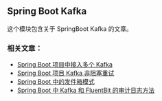 ## Spring Boot Kafka
这个模块包含关于 SpringBoot Kafka 的文章。

### 相关文章：
- [Spring Boot 项目中接入多个 Kafka]()
- [Spring Boot 项目 Kafka 非阻塞重试]()
- [Spring Boot 中的发件箱模式]()
- [Spring Boot 中 Kafka 和 FluentBit 的审计日志方法]()
